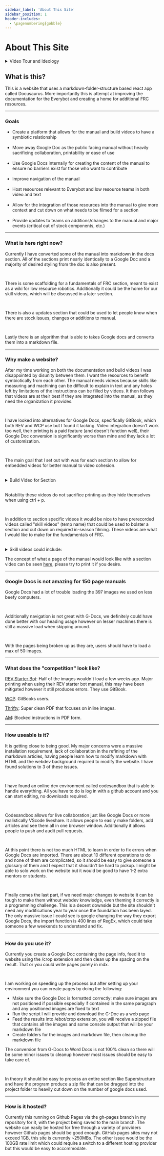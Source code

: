 ```yaml
---
sidebar_label: 'About This Site'
sidebar_position: 1
header-includes:
  - \pagenumbering{gobble}
---
```


# About This Site

<details >
    <summary>
    Video Tour and Ideology
    </summary>
    <div>
    <iframe width="420" height="315"
    src="https://www.youtube.com/embed/610y6_hh8vo" allow='fullscreen'>
    </iframe>
    </div>
</details>

## What is this?

This is a website that uses a markdown-folder-structure based react app called Docusaurus. More importantly this is attempt at improving the documentation for the Everybot and creating a home for additional FRC resources.

<hr/>

### Goals

<ul>
    <li>
    Create a platform that allows for the manual and build videos to have a symbiotic relationship
    </li>
    <br/>
    <li>
    Move away Google Doc as the public facing manual without heavily sacrificing collaboration, printability or ease of use
    </li>
    <br/>
    <li>
    Use Google Docs internally for creating the content of the manual to ensure no barriers exist for those who want to contribute
    </li>
    <br/>
    <li>
    Improve navigation of the manual
    </li>
    <br/>
    <li>
    Host resources relevant to Everybot and low resource teams in both video and text
    </li>
    <br/>
    <li>
    Allow for the integration of those resources into the manual to give more context and cut down on what needs to be filmed for a section 
    </li>
    <br/>
    <li>
    Provide updates to teams on additions/changes to the manual and major events (critical out of stock components, etc.) 
    </li>
</ul>

<hr/>

### What is here right now?

Currently I have converted some of the manual into markdown in the docs section. All of the sections print nearly identically to a Google Doc and a majority of desired styling from the doc is also present. 

<p> <br /> </p>

There is some scaffolding for a fundamentals of FRC section, meant to exist as a wiki for low resource robotics. Additionally it could be the home for our skill videos, which will be discussed in a later section.  

<p> <br /> </p>

There is also a updates section that could be used to let people know when there are stock issues, changes or additions to manual.

<p> <br /> </p>

Lastly there is an algorithm that is able to takes Google docs and converts them into a markdown file.

<hr/>

### Why make a website?

After my time working on both the documentation and build videos I was disappointed by disunity between them. I want the resources to benefit symbiotically from each other. The manual needs videos because skills like measuring and machining can be difficult to explain in text and any holes left by limitations of the instructions can be filled by videos. It then follows that videos are at their best if they are integrated into the manual, as they need the organization it provides.

<br/>

I have looked into alternatives for Google Docs, specifically GitBook, which both REV and WCP use but I found it lacking. Video integration doesn't work too well, their printing is a paid feature (and doesn't function well), their Google Doc conversion is significantly worse than mine and they lack a lot of customization.

<br/>

The main goal that I set out with was for each section to allow for embedded videos for better manual to video cohesion.

<br/>

<details >
    <summary>
        Build Video for Section
    </summary>
    <div>
    <iframe width="420" height="315"
        src="https://www.youtube.com/embed/def5QH7UUIU">
    </iframe>
    </div>
</details>

<br/>

Notability these videos do not sacrifice printing as they hide themselves when using ctrl + p.

<br/>

In addition to section specific videos it would be nice to have prerecorded videos called "skill videos" (temp name) that could be used to bolster a section and cut down on required in-season filming. These videos are what I would like to make for the fundamentals of FRC.

<br/>

<details >
    <summary>
        Skill videos could include:
    </summary>
    <div>
        <ul>
            <li>Reading Engineering Drawings</li>
            <li>Using specific machines</li>
            <li>Dimensioning/marking and so on</li>
            <li>Basically any fundamentals</li>
        </ul>
    </div>
</details>

The concept of what a page of the manual would look like with a section video can be seen [here](../manual/superstructure/machining.md), please try to print it if you desire.

<hr/>

### Google Docs is not amazing for 150 page manuals

Google Docs had a lot of trouble loading the 397 images we used on less beefy computers.

<br/>

Additionally navigation is not great with G-Docs, we definitely could have done better with our heading usage however on lesser machines there is still a massive load when skipping around.

<br/>

With the pages being broken up as they are, users should have to load a max of 50 images.

<hr/>

### What does the "competition" look like?

[REV Starter Bot](https://docs.revrobotics.com/frc-kickoff-concepts/charged-up-2023/starter-bot-2023-rev-ion-frc/2023-rev-ion-frc-starter-bot-build-guide): Half of the images wouldn't load a few weeks ago. Major printing when using their REV starter bot manual, this may have been mitigated however it still produces errors. They use GitBook. 

[WCP](https://docs.wcproducts.com/wcp-single-stage-gearbox/): GitBooks users.

[Thrifty](https://drive.google.com/drive/folders/1J4WqhSLfIULLtzq9aZi6ZGNaLbMHUs0I): Super clean PDF that focuses on inline images.

[AM](https://cdn.andymark.com/media/W1siZiIsIjIwMjMvMDEvMjYvMTEvNTEvNTYvOTMzZjk2M2YtNGM3ZS00ZDJkLWIwNmUtOGMxYjQ0Y2M2ZjViL1dDREMgQXNzZW1ibHkgR3VpZGUgdjEuMjYuMjMucGRmIl1d/WCDC%20Assembly%20Guide%20v1.26.23.pdf?sha=5ab842de7f106a9b): Blocked instructions in PDF form.

<hr/>

### How useable is it?

It is getting close to being good. My major concerns were a massive installation requirement, lack of collaboration in the refining of the markdown articles, having people learn how to modify markdown with HTML and the webdev background required to modify the website. I have found solutions to 3 of these issues.

<br/>

I have found an online dev environment called codesandbox that is able to handle everything. All you have to do is log in with a github account and you can start editing, no downloads required.

<br/>

Codesandbox allows for live collaboration just like Google Docs or more realistically VScode liveshare. It allows people to easily make folders, add articles and see them all in one browser window. Additionally it allows people to push and audit pull requests.

<br/>

At this point there is not too much HTML to learn in order to fix errors when Google Docs are imported. There are about 10 different operations to do and none of them are complicated, so it should be easy to give someone a glossary of them and I expect that it shouldn't be hard to pickup. I might be able to solo work on the website but it would be good to have 1-2 extra mentors or students.

<br/>

Finally comes the last part, if we need major changes to website it can be tough to make them without webdev knowledge, even theming it correctly is a programming challenge. This is a decent downside but the site shouldn't need any modifications year to year once the foundation has been layed. The only massive issue I could see is google changing the way they export Google Docs, the import function is 400 lines of RegEx, which could take someone a few weekends to understand and fix.

<hr/>

### How do you use it?

Currently you create a Google Doc containing the page info, feed it to website using the /crop extension and then clean up the spacing on the result. That or you could write pages purely in mdx.

<br/>

I am working on speeding up the process but after setting up your environment you can create pages by doing the following: 

<div>
    <ul>
        <li>Make sure the Google Doc is formatted correctly: make sure images are not positioned if possible especially if contained in the same paragraph and any positioned images are fixed to text</li>
        <li>Run the script I will provide and download the G-Doc as a web page</li>
        <li>Feed the results into /ebot/crop extension, you will receive a zipped file that contains all the images and some console output that will be your markdown file</li>
        <li>Create folders for the images and markdown file, then cleanup the markdown file</li>
    </ul>
</div>

The conversion from G-Docs to Word Docs is not 100% clean so there will be some minor issues to cleanup however most issues should be easy to take care of.

<br/>

In theory it should be easy to process an entire section like Superstructure and have the program produce a zip file that can be dragged into the project folder to heavily cut down on the number of google docs used.

<hr/>

### How is it hosted?

Currently this running on Github Pages via the gh-pages branch in my repository for it, with the project being saved to the main branch. The website can easily be hosted for free through a variety of providers however Github pages should be good enough. GitHub pages sites may not exceed 1GB, this site is currently ~250MBs. The other issue would be the 100GB rate limit which could require a switch to a different hosting provider but this would be easy to accommodate. 